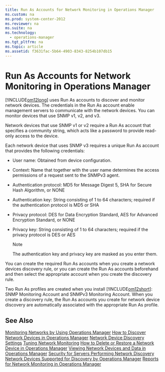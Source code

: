 ```yaml
---
title: Run As Accounts for Network Monitoring in Operations Manager
ms.custom: na
ms.prod: system-center-2012
ms.reviewer: na
ms.suite: na
ms.technology: 
  - operations-manager
ms.tgt_pltfrm: na
ms.topic: article
ms.assetid: f3631fac-5b64-4903-8343-8254b107db15
---
```

# Run As Accounts for Network Monitoring in Operations Manager
[!INCLUDE[om12long](Token/om12long_md.md)] uses Run As accounts to discover and monitor network devices. The credentials in the Run As account enable management servers to communicate with the network devices. You can monitor devices that use SNMP v1, v2, and v3.

Network devices that use SNMP v1 or v2 require a Run As account that specifies a community string, which acts like a password to provide read\-only access to the device.

Each network device that uses SNMP v3 requires a unique Run As account that provides the following credentials:

-   User name: Obtained from device configuration.

-   Context: Name that together with the user name determines the access permissions of a request sent to the SNMPv3 agent.

-   Authentication protocol: MD5 for Message Digest 5, SHA for Secure Hash Algorithm, or NONE

-   Authentication key: String consisting of 1 to 64 characters; required if the authentication protocol is MD5 or SHA

-   Privacy protocol: DES for Data Encryption Standard, AES for Advanced Encryption Standard, or NONE

-   Privacy key: String consisting of 1 to 64 characters; required if the privacy protocol is DES or AES

    > [!NOTE]
    > The authentication key and privacy key are masked as you enter them.

You can create the required Run As accounts when you create a network devices discovery rule, or you can create the Run As accounts beforehand and then select the appropriate account when you create the discovery rule.

Two Run As profiles are created when you install [!INCLUDE[om12short](Token/om12short_md.md)]: SNMP Monitoring Account and SNMPv3 Monitoring Account. When you create a discovery rule, the Run As accounts you create for network device discovery are automatically associated with the appropriate Run As profile.

## See Also
[Monitoring Networks by Using Operations Manager](Monitoring-Networks-by-Using-Operations-Manager.md)
[How to Discover Network Devices in Operations Manager](How-to-Discover-Network-Devices-in-Operations-Manager.md)
[Network Device Discovery Settings](Network-Device-Discovery-Settings.md)
[Tuning Network Monitoring](Tuning-Network-Monitoring.md)
[How to Delete or Restore a Network Device in Operations Manager](How-to-Delete-or-Restore-a-Network-Device-in-Operations-Manager.md)
[Viewing Network Devices and Data in Operations Manager](Viewing-Network-Devices-and-Data-in-Operations-Manager.md)
[Security for Servers Performing Network Discovery](Security-for-Servers-Performing-Network-Discovery.md)
[Network Devices Supported for Discovery by Operations Manager](Network-Devices-Supported-for-Discovery-by-Operations-Manager.md)
[Reports for Network Monitoring in Operations Manager](Reports-for-Network-Monitoring-in-Operations-Manager.md)


